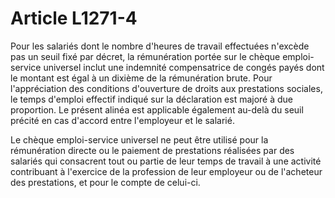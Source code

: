 # Article L1271-4

Pour les salariés dont le nombre d'heures de travail effectuées n'excède pas un seuil fixé par décret, la rémunération portée sur le chèque emploi-service universel inclut une indemnité compensatrice de congés payés dont le montant est égal à un dixième de la rémunération brute. Pour l'appréciation des conditions d'ouverture de droits aux prestations sociales, le temps d'emploi effectif indiqué sur la déclaration est majoré à due proportion. Le présent alinéa est applicable également au-delà du seuil précité en cas d'accord entre l'employeur et le salarié.

Le chèque emploi-service universel ne peut être utilisé pour la rémunération directe ou le paiement de prestations réalisées par des salariés qui consacrent tout ou partie de leur temps de travail à une activité contribuant à l'exercice de la profession de leur employeur ou de l'acheteur des prestations, et pour le compte de celui-ci.